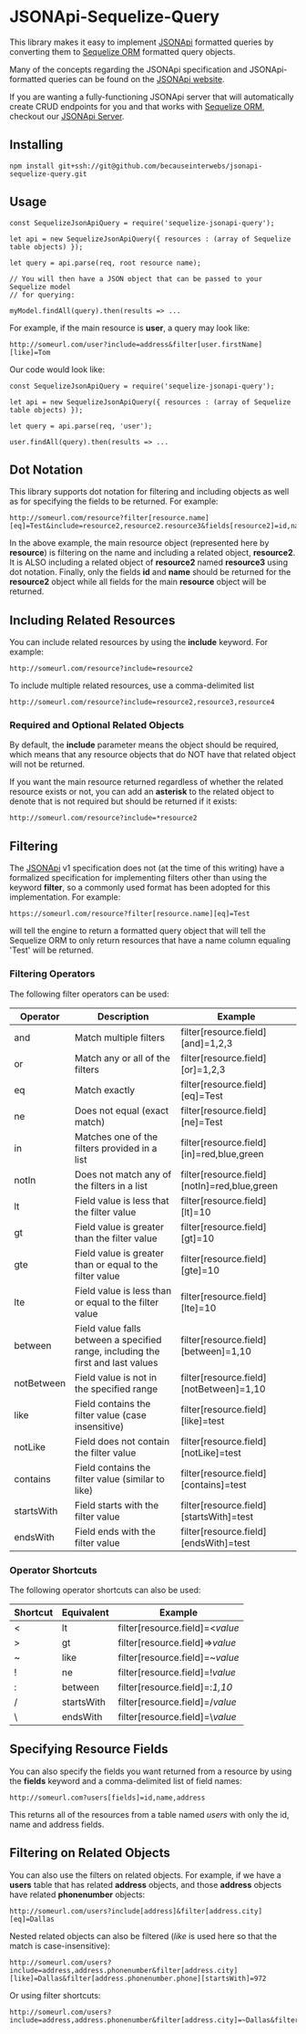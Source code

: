 
# JSONApi-Sequelize-Query
This library makes it easy to implement [JSONApi](https://jsonapi.org) formatted queries by converting them to [Sequelize ORM](https://doc.sequelize.js.com) formatted query objects.

Many of the concepts regarding the JSONApi specification and JSONApi-formatted queries can be found on the [JSONApi website](https://jsonapi.org).

If you are wanting a fully-functioning JSONApi server that will automatically create CRUD endpoints for you and that works with [Sequelize ORM](https://doc.sequelize.js.com), 
checkout our [JSONApi Server](https://github.com/becauseinterwebs/json-api-server).

## Installing

    npm install git+ssh://git@github.com/becauseinterwebs/jsonapi-sequelize-query.git

## Usage

    const SequelizeJsonApiQuery = require('sequelize-jsonapi-query');

    let api = new SequelizeJsonApiQuery({ resources : (array of Sequelize table objects) });

    let query = api.parse(req, root resource name);

    // You will then have a JSON object that can be passed to your Sequelize model 
    // for querying:

    myModel.findAll(query).then(results => ...

For example, if the main resource is **user**, a query may look like:

    http://someurl.com/user?include=address&filter[user.firstName][like]=Tom

Our code would look like:
   
    const SequelizeJsonApiQuery = require('sequelize-jsonapi-query');

    let api = new SequelizeJsonApiQuery({ resources : (array of Sequelize table objects) });

    let query = api.parse(req, 'user');

    user.findAll(query).then(results => ...

## Dot Notation
This library supports dot notation for filtering and including objects as well as for specifying the fields to be returned. For example:

    http://someurl.com/resource?filter[resource.name][eq]=Test&include=resource2,resource2.resource3&fields[resource2]=id,name

In the above example, the main resource object (represented here by **resource**) is filtering on the name and including a related object, **resource2**.
It is ALSO including a related object of **resource2** named **resource3** using dot notation.  Finally, only the fields **id** and **name** should be returned 
for the **resource2** object while all fields for the main **resource** object will be returned.

## Including Related Resources
You can include related resources by using the **include** keyword. For example:

    http://someurl.com/resource?include=resource2

To include multiple related resources, use a comma-delimited list

    http://someurl.com/resource?include=resource2,resource3,resource4

### Required and Optional Related Objects
By default, the **include** parameter means the object should be required, which means that any resource objects that do NOT have that related object will not be returned.

If you want the main resource returned regardless of whether the related resource exists or not, you can add an **asterisk** to the related object to denote that is not required 
but should be returned if it exists:

    http://someurl.com/resource?include=*resource2

## Filtering
The [JSONApi](http://jsonapi.org) v1 specification does not (at the time of this writing) have a formalized specification for implementing filters other than using the keyword 
**filter**, so a commonly used format has been adopted for this implementation. For example:

    https://someurl.com/resource?filter[resource.name][eq]=Test

will tell the engine to return a formatted query object that will tell the Sequelize ORM to only return resources that have a name column equaling 'Test' will be returned.

### Filtering Operators
The following filter operators can be used:

| Operator | Description | Example |
| --- | --- | --- |
| and | Match multiple filters | filter[resource.field][and]=1,2,3 |
| or | Match any or all of the filters | filter[resource.field][or]=1,2,3 |
| eq | Match exactly | filter[resource.field][eq]=Test |
| ne | Does not equal (exact match) | filter[resource.field][ne]=Test |
| in | Matches one of the filters provided in a list | filter[resource.field][in]=red,blue,green |
| notIn | Does not match any of the filters in a list | filter[resource.field][notIn]=red,blue,green | 
| lt | Field value is less that the filter value | filter[resource.field][lt]=10 |
| gt | Field value is greater than the filter value | filter[resource.field][gt]=10 |
| gte | Field value is greater than or equal to the filter value | filter[resource.field][gte]=10 |
| lte | Field value is less than or equal to the filter value | filter[resource.field][lte]=10 |
| between | Field value falls between a specified range, including the first and last values | filter[resource.field][between]=1,10 | 
| notBetween | Field value is not in the specified range | filter[resource.field][notBetween]=1,10 | 
| like | Field contains the filter value (case insensitive) | filter[resource.field][like]=test |
| notLike | Field does not contain the filter value | filter[resource.field][notLike]=test | 
| contains | Field contains the filter value (similar to like) | filter[resource.field][contains]=test | 
| startsWith | Field starts with the filter value | filter[resource.field][startsWith]=test | 
| endsWith | Field ends with the filter value | filter[resource.field][endsWith]=test |

### Operator Shortcuts
The following operator shortcuts can also be used:

| Shortcut | Equivalent | Example |
| --- | --- | --- |
| < | lt | filter[resource.field]=<*value*
| > | gt | filter[resource.field]=>*value*
| ~ | like | filter[resource.field]=~*value*
| ! | ne | filter[resource.field]=!*value*
| : | between | filter[resource.field]=:*1,10*
| / | startsWith | filter[resource.field]=/*value*
| \ | endsWith | filter[resource.field]=\\*value*

## Specifying Resource Fields
You can also specify the fields you want returned from a resource by using the **fields** keyword and a comma-delimited list of field names:

    http://someurl.com?users[fields]=id,name,address

This returns all of the resources from a table named *users* with only the id, name and address fields.

## Filtering on Related Objects
You can also use the filters on related objects.  For example, if we have a **users** table that has related **address** objects, and those **address** objects 
have related **phonenumber** objects:

    http://someurl.com/users?include[address]&filter[address.city][eq]=Dallas

Nested related objects can also be filtered (*like* is used here so that the match is case-insensitive):

    http://someurl.com/users?include=address,address.phonenumber&filter[address.city][like]=Dallas&filter[address.phonenumber.phone][startsWith]=972

Or using filter shortcuts:

    http://someurl.com/users?include=address,address.phonenumber&filter[address.city]=~Dallas&filter[address.phonenumber.phone]=/972
